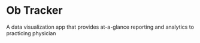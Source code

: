 # Ob Tracker

A data visualization app that provides at-a-glance reporting and analytics to practicing physician
